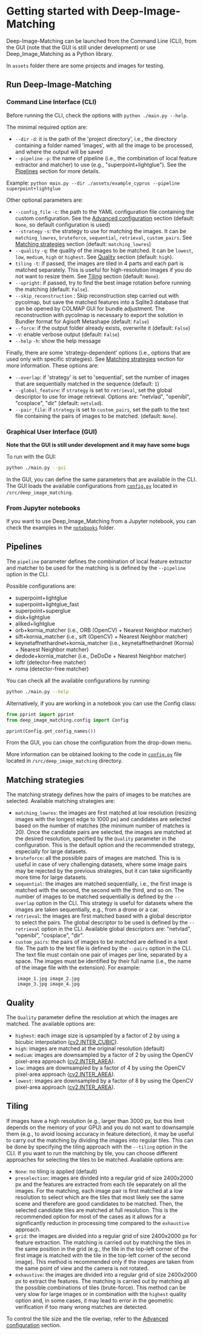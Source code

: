 # Getting started with Deep-Image-Matching

Deep-Image-Matching can be launched from the Command Line (CLI), from the GUI (note that the GUI is still under development) or use Deep_Image_Matching as a Python library.

In `assets` folder there are some projects and images for testing.

## Run Deep-Image-Matching

### Command Line Interface (CLI)

Before running the CLI, check the options with `python ./main.py --help`.

The minimal required option are:

- `--dir` `-d`: it is the path of the 'project directory', i.e., the directory containing a folder named 'images', with all the image to be processed, and where the output will be saved
- `--pipeline` `-p`: the name of pipeline (i.e., the combination of local feature extractor and matcher) to use (e.g., "superpoint+lightglue"). See the [Pipelines](#pipelines) section for more details.

Example: `python main.py --dir ./assets/example_cyprus --pipeline superpoint+lightglue`

Other optional parameters are:

- `--config_file` `-c`: the path to the YAML configuration file containing the custom configuration. See the [Advanced configuration](./advanced_configuration.md) section (default: `None`, so default configuration is used)
- `--strategy` `-s`: the strategy to use for matching the images. It can be `matching_lowres`, `bruteforce`, `sequential`, `retrieval`, `custom_pairs`. See [Matching strategies](#matching-strategies) section (default: `matching_lowres`)
- `--quality` `-q`: the quality of the images to be matched. It can be `lowest`, `low`, `medium`, `high` or `highest`. See [Quality](#quality) section (default: `high`).
- `tiling` `-t`: if passed, the images are tiled in 4 parts and each part is matched separately. This is useful for high-resolution images if you do not want to resize them. See [Tiling](#tiling) section (default: `None`).
- `--upright`: if passed, try to find the best image rotation before running the matching (default: `False`).
- `--skip_reconstruction` : Skip reconstruction step carried out with pycolmap, but save the matched features into a Sqlite3 database that can be opened by COLMAP GUI for bundle adjustment. The reconstruction with pycolmap is necessary to export the solution in Bundler format for Agisoft Metashape (default: `False`)
- `--force`: if the output folder already exists, overwrite it (default: `False`)
- `-V`: enable verbose output (default: `False`)
- `--help` `-h`: show the help message
<!-- - `--images` `-i`: if the folder containing the image is not located in the project directory, you can manually specify the path to the folder containing the images If nothing is passed, deep_image_matching will look for a folder named "image" inside the project directory (default: `None`).
- `--outs` `-o`: if you want the outputs to be save to a specific folder, different than the one set with '--dir', the path to the folder where the matches will be saved. If nothing is passed, the output will e saved in a folder 'results' inside the project direcoty (default: `None`) -->

Finally, there are some 'strategy-dependent' options (i.e., options that are used only with specific strategies). See [Matching strategies](#matching-strategies) section for more information. These options are:

- `--overlap`: if 'strategy' is set to 'sequential', set the number of images that are sequentially matched in the sequence (default: `1`)
- `--global_feature`: if `strategy` is set to `retrieval`, set the global descriptor to use for image retrieval. Options are: "netvlad", "openibl", "cosplace", "dir" (default: `netvlad`).
- `--pair_file`: if `strategy` is set to `custom_pairs`, set the path to the text file containing the pairs of images to be matched. (default: `None`).

### Graphical User Interface (GUI)

**Note that the GUI is still under development and it may have some bugs**

To run with the GUI:

```bash
python ./main.py --gui
```

In the GUI, you can define the same parameters that are available in the CLI.
The GUI loads the available configurations from [`config.py`](https://github.com/3DOM-FBK/deep-image-matching/blob/master/src/deep_image_matching/config.py) located in `/src/deep_image_matching`.

### From Jupyter notebooks

If you want to use Deep_Image_Matching from a Jupyter notebook, you can check the examples in the [`notebooks`](https://github.com/3DOM-FBK/deep-image-matching/tree/master/notebooks) folder.

## Pipelines

The `pipeline` parameter defines the combination of local feature extractor and matcher to be used for the matching is is defined by the `--pipeline` option in the CLI.

Possible configurations are:

- superpoint+lightglue
- superpoint+lightglue_fast
- superpoint+superglue
- disk+lightglue
- aliked+lightglue
- orb+kornia_matcher (i.e., ORB (OpenCV) + Nearest Neighbor matcher)
- sift+kornia_matcher (i.e., sift (OpenCV) + Nearest Neighbor matcher)
- keynetaffnethardnet+kornia_matcher (i.e., keynetaffnethardnet (Kornia) + Nearest Neighbor matcher)
- dedode+kornia_matcher (i.e., DeDoDe + Nearest Neighbor matcher)
- loftr (detector-free matcher)
- roma (detector-free matcher)

You can check all the available configurations by running:

```bash
python ./main.py --help
```

Alternatively, if you are working in a notebook you can use the Config class:

```python
from pprint import pprint
from deep_image_matching.config import Config

pprint(Config.get_config_names())
```

From the GUI, you can chose the configuration from the drop-down menu.

More information can be obtained looking to the code in [`config.py`](https://github.com/3DOM-FBK/deep-image-matching/blob/master/src/deep_image_matching/config.py) file located in `/src/deep_image_matching` directory.

## Matching strategies

The matching strategy defines how the pairs of images to be matches are selected. Available matching strategies are:

- `matching_lowres`: the images are first matched at low resolution (resizing images with the longest edge to 1000 px) and candidates are selected based on the number of matches (the minimum number of matches is 20). Once the candidate pairs are selected, the images are matched at the desired resolution, specified by the `Quality` parameter in the configuration. This is the default option and the recommended strategy, especially for large datasets.
- `bruteforce`: all the possible pairs of images are matched. This is is useful in case of very challenging datasets, where some image pairs may be rejected by the previous strategies, but it can take significantly more time for large datasets.
- `sequential`: the images are matched sequentially, i.e., the first image is matched with the second, the second with the third, and so on. The number of images to be matched sequentially is defined by the `--overlap` option in the CLI. This strategy is useful for datasets where the images are taken sequentially, e.g., from a drone or a car.
- `retrieval`: the images are first matched based with a global descriptor to select the pairs. The global descriptor to be used is defined by the `--retrieval` option in the CLI. Available global descriptors are: "netvlad", "openibl", "cosplace", "dir".
- `custom_pairs`: the pairs of images to be matched are defined in a text file. The path to the text file is defined by the `--pairs` option in the CLI. The text file must contain one pair of images per line, separated by a space. The images must be identified by their full name (i.e., the name of the image file with the extension).
  For example:

```text
    image_1.jpg image_2.jpg
    image_3.jpg image_4.jpg
```

## Quality

The `Quality` parameter define the resolution at which the images are matched. The available options are:

- `highest`: each image size is upsampled by a factor of 2 by using a bicubic interpolation ([cv2.INTER_CUBIC](https://docs.opencv.org/4.x/da/d54/group__imgproc__transform.html#gga5bb5a1fea74ea38e1a5445ca803ff121a55e404e7fa9684af79fe9827f36a5dc1)).
- `high`: images are matched at the original resolution (default)
- `medium`: images are downsampled by a factor of 2 by using the OpenCV pixel-area approach ([cv2.INTER_AREA](https://docs.opencv.org/4.x/da/d54/group__imgproc__transform.html#gga5bb5a1fea74ea38e1a5445ca803ff121acf959dca2480cc694ca016b81b442ceb)).
- `low`: images are downsampled by a factor of 4 by using the OpenCV pixel-area approach ([cv2.INTER_AREA](https://docs.opencv.org/4.x/da/d54/group__imgproc__transform.html#gga5bb5a1fea74ea38e1a5445ca803ff121acf959dca2480cc694ca016b81b442ceb)).
- `lowest`: images are downsampled by a factor of 8 by using the OpenCV pixel-area approach ([cv2.INTER_AREA](https://docs.opencv.org/4.x/da/d54/group__imgproc__transform.html#gga5bb5a1fea74ea38e1a5445ca803ff121acf959dca2480cc694ca016b81b442ceb)).

## Tiling

If images have a high resolution (e.g., larger than 3000 px, but this limit depends on the memory of your GPU) and you do not want to downsample them (e.g., to avoid loosing accuracy in feature detection), it may be useful to carry out the matching by dividing the images into regular tiles.
This can be done by specifying the tiling approach with the `--tiling` option in the CLI.
If you want to run the matching by tile, you can choose different approaches for selecting the tiles to be matched. Available options are:

- `None`: no tiling is applied (default)
- `preselection`: images are divided into a regular grid of size 2400x2000 px and the features are extracted from each tile separately on all the images. For the matching, each image pair is first matched at a low resolution to select which are the tiles that most likely see the same scene and therefore are good candidates to be matched. Then, the selected candidate tiles are matched at full resolution. This is the recommended option for most of the cases as it allows for a significantly reduction in processing time compared to the `exhaustive` approach.
- `grid`: the images are divided into a regular grid of size 2400x2000 px for feature extraction. The matching is carried out by matching the tiles in the same position in the grid (e.g., the tile in the top-left corner of the first image is matched with the tile in the top-left corner of the second image). This method is recommended only if the images are taken from the same point of view and the camera is not rotated.
- `exhaustive`: the images are divided into a regular grid of size 2400x2000 px to extract the features. The matching is carried out by matching all the possible combinations of tiles (brute-force). This method can be very slow for large images or in combination with the `highest` quality option and, in some cases, it may lead to error in the geometric verification if too many wrong matches are detected.

To control the tile size and the tile overlap, refer to the [Advanced configuration](./advanced_configuration.md) section.

